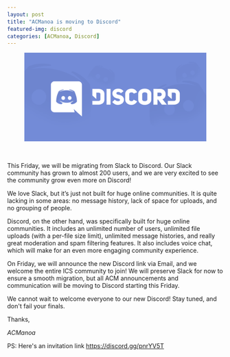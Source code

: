 ```yaml
---
layout: post
title: "ACManoa is moving to Discord"
featured-img: discord
categories: [ACManoa, Discord]
---
```


<center>
	<figure class="full">
	    <img src="/assets/img/posts/discord.png">
	</figure>
</center>
<br>

This Friday, we will be migrating from Slack to Discord. Our Slack community has grown to almost 200 users, and we are very excited to see the community grow even more on Discord!

We love Slack, but it’s just not built for huge online communities. It is quite lacking in some areas: no message history, lack of space for uploads, and no grouping of people.

Discord, on the other hand, was specifically built for huge online communities. It includes an unlimited number of users, unlimited file uploads (with a per-file size limit), unlimited message histories, and really great moderation and spam filtering features. It also includes voice chat, which will make for an even more engaging community experience.

On Friday, we will announce the new Discord link via Email, and we welcome the entire ICS community to join! We will preserve Slack for now to ensure a smooth migration, but all ACM announcements and communication will be moving to Discord starting this Friday.

We cannot wait to welcome everyone to our new Discord! Stay tuned, and don't fail your finals.

Thanks,

_ACManoa_

PS: Here's an invitation link <https://discord.gg/pnrYV5T>